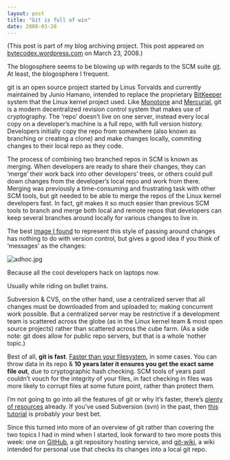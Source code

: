 ```yaml
---
layout: post
title: "Git is full of win"
date: 2008-03-28
---
```


(This post is part of my blog archiving project. This post appeared on
[bytecodex.wordpress.com](http://bytecodex.wordpress.com/2008/03/23/git-is-full-of-win/)
on March 23, 2008.)

The blogosphere seems to be blowing up with regards to the SCM suite
[git](http://git.or.cz/ "http://git.or.cz/"). At least, the blogosphere
I frequent.

git is an open source project started by Linus Torvalds and currently
maintained by Junio Hamano, intended to replace the proprietary
[BitKeeper](http://en.wikipedia.org/wiki/BitKeeper "Wikipedia - BitKeeper")
system that the Linux kernel project used. Like
[Monotone](http://www.monotone.ca/ "http://www.monotone.ca/") and
[Mercurial](http://www.selenic.com/mercurial/wiki/ "http://www.selenic.com/mercurial/wiki/"),
git is a modern decentralized revision control system that makes use of
cryptography. The ‘repo’ doesn’t live on one server, instead every local
copy on a developer’s machine is a full repo, with full version history.
Developers initially copy the repo from somewhere (also known as
branching or creating a clone) and make changes locally, commiting
changes to their local repo as they code.

The process of combining two branched repos in SCM is known as merging.
When developers are ready to share their changes, they can ‘merge’ their
work back into other developers’ trees, or others could pull down
changes from the developer’s local repo and work from there. Merging was
previously a time-consuming and frustrating task with other SCM tools,
but git needed to be able to merge the repos of the Linux kernel
developers fast. In fact, git makes it so much easier than previous SCM
tools to branch and merge both local and remote repos that developers
can keep several branches around locally for various changes to live in.

The best 
[image I
found](http://www.mcl.iis.u-tokyo.ac.jp/eng_version/index.html)
to represent this style of passing around changes has nothing to do with
version control, but gives a good idea if you think of ‘messages’ as the
changes:

![adhoc.jpg](http://bytecodex.files.wordpress.com/2008/03/adhoc.jpg?w=269&h=184)

Because all the cool developers hack on laptops now.

Usually while riding on bullet trains.

Subversion & CVS, on the other hand, use a centralized server that all
changes must be downloaded from and uploaded to; making concurrent work
possible. But a centralized server may be restrictive if a development
team is scattered across the globe (as in the Linux kernel team & most
open source projects) rather than scattered across the cube farm. (As a
side note: git does allow for public repo servers, but that is a whole
‘nother topic.)

Best of all, **git is fast**. [Faster than your
filesystem](http://www.advogato.org/person/apenwarr/diary/371.html "Blog for apenwarr - Git is the next Unix"),
in some cases. You can throw data in its repo & **10 years later it
ensures you get the exact same file out**, due to cryptographic hash
checking. SCM tools of years past couldn’t vouch for the integrity of
your files, in fact checking in files was more likely to corrupt files
at some future point, rather than protect them.

I’m not going to go into all the features of git or why it’s faster,
there’s [plenty of
resources](http://robsanheim.com/2008/02/22/learn-git-10-different-ways/ "Panasonic Youth - Learn Git 10 Different Ways ") already.
If you’ve used Subversion (svn) in the past, then [this
tutorial](http://git.or.cz/course/svn.html "Git -SVN Crash Course") is
probably your best bet.

Since this turned into more of an overview of git rather than covering
the two topics I had in mind when I started, look forward to two more
posts this week: one on [GitHub](http://github.com/), a git repository
hosting service, and [git-wiki](http://atonie.org/2008/02/git-wiki), a
wiki intended for personal use that checks its changes into a local git
repo.

[](http://atonie.org/2008/02/git-wiki)
